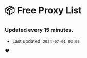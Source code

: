 # :package: Free Proxy List
### Updated every 15 minutes.

- Last updated: `2024-07-01 03:02`

:heart:
